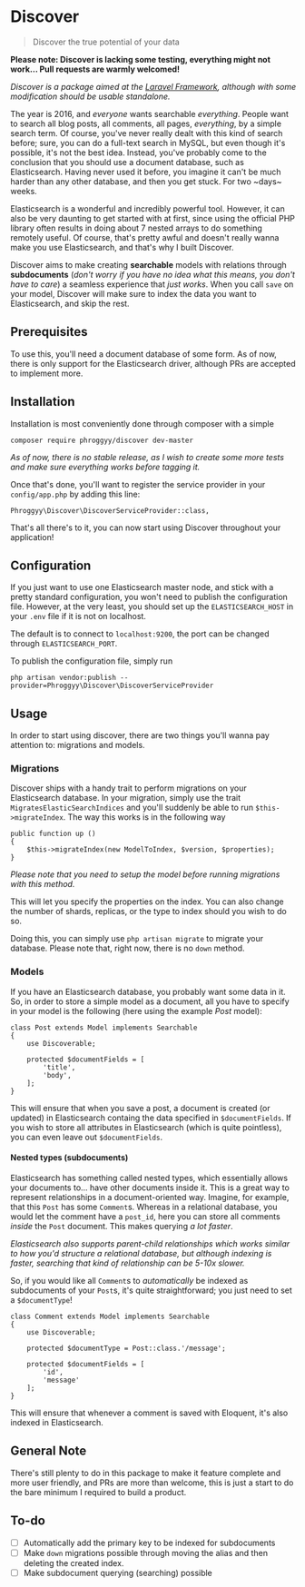 # Discover

>Discover the true potential of your data

**Please note: Discover is lacking some testing, everything might not work... Pull requests are warmly welcomed!**

_Discover is a package aimed at the [Laravel Framework](https://laravel.com), although with some modification should be usable standalone._

The year is 2016, and _everyone_ wants searchable _everything_. People want to search all blog posts, all comments, all pages, _everything_, by a simple search term. Of course, you've never really dealt with this kind of search before; sure, you can do a full-text search in MySQL, but even though it's possible, it's not the best idea. Instead, you've probably come to the conclusion that you should use a document database, such as Elasticsearch. Having never used it before, you imagine it can't be much harder than any other database, and then you get stuck. For two ~days~ weeks.

Elasticsearch is a wonderful and incredibly powerful tool. However, it can also be very daunting to get started with at first, since using the official PHP library often results in doing about 7 nested arrays to do something remotely useful. Of course, that's pretty awful and doesn't really wanna make you use Elasticsearch, and that's why I built Discover.

Discover aims to make creating **searchable** models with relations through **subdocuments** (_don't worry if you have no idea what this means, you don't have to care_) a seamless experience that _just works_. When you call `save` on your model, Discover will make sure to index the data you want to Elasticsearch, and skip the rest.

## Prerequisites

To use this, you'll need a document database of some form. As of now, there is only support for the Elasticsearch driver, although PRs are accepted to implement more.

## Installation

Installation is most conveniently done through composer with a simple

```
composer require phroggyy/discover dev-master
```
_As of now, there is no stable release, as I wish to create some more tests and make sure everything works before tagging it._

Once that's done, you'll want to register the service provider in your `config/app.php` by adding this line:

```
Phroggyy\Discover\DiscoverServiceProvider::class,
```

That's all there's to it, you can now start using Discover throughout your application!

## Configuration

If you just want to use one Elasticsearch master node, and stick with a pretty standard configuration, you won't need to publish the configuration file. However, at the very least, you should set up the `ELASTICSEARCH_HOST` in your `.env` file if it is not on localhost.

The default is to connect to `localhost:9200`, the port can be changed through `ELASTICSEARCH_PORT`.

To publish the configuration file, simply run

```
php artisan vendor:publish --provider=Phroggyy\Discover\DiscoverServiceProvider
```

## Usage

In order to start using discover, there are two things you'll wanna pay attention to: migrations and models.

### Migrations

Discover ships with a handy trait to perform migrations on your Elasticsearch database. In your migration, simply use the trait `MigratesElasticSearchIndices` and you'll suddenly be able to run `$this->migrateIndex`. The way this works is in the following way

```
public function up ()
{
    $this->migrateIndex(new ModelToIndex, $version, $properties);
}
```

_Please note that you need to setup the model before running migrations with this method._

This will let you specify the properties on the index. You can also change the number of shards, replicas, or the type to index should you wish to do so.

Doing this, you can simply use `php artisan migrate` to migrate your database. Please note that, right now, there is no `down` method.

### Models

If you have an Elasticsearch database, you probably want some data in it. So, in order to store a simple model as a document, all you have to specify in your model is the following (here using the example _Post_ model):

```
class Post extends Model implements Searchable
{
    use Discoverable;
    
    protected $documentFields = [
        'title',
        'body',
    ];
}
```

This will ensure that when you save a post, a document is created (or updated) in Elasticsearch containg the data specified in `$documentFields`. If you wish to store all attributes in Elasticsearch (which is quite pointless), you can even leave out `$documentFields`.

#### Nested types (subdocuments)

Elasticsearch has something called nested types, which essentially allows your documents to... have other documents inside it. This is a great way to represent relationships in a document-oriented way. Imagine, for example, that this `Post` has some `Comment`s. Whereas in a relational database, you would let the comment have a `post_id`, here you can store all comments _inside_ the `Post` document. This makes querying _a lot faster_. 

_Elasticsearch also supports parent-child relationships which works similar to how you'd structure a relational database, but although indexing is faster, searching that kind of relationship can be 5-10x slower._

So, if you would like all `Comment`s to _automatically_ be indexed as subdocuments of your `Post`s, it's quite straightforward; you just need to set a `$documentType`!

```
class Comment extends Model implements Searchable
{
    use Discoverable;
    
    protected $documentType = Post::class.'/message';
    
    protected $documentFields = [
        'id',
        'message'
    ];
}
```

This will ensure that whenever a comment is saved with Eloquent, it's also indexed in Elasticsearch.

## General Note

There's still plenty to do in this package to make it feature complete and more user friendly, and PRs are more than welcome, this is just a start to do the bare minimum I required to build a product.

## To-do

  - [ ]  Automatically add the primary key to be indexed for subdocuments
  - [ ]  Make `down` migrations possible through moving the alias and then deleting the created index.
  - [ ] Make subdocument querying (searching) possible
